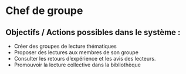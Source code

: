 # Chef de groupe

## Objectifs / Actions possibles dans le système :

- Créer des groupes de lecture thématiques
- Proposer des lectures aux membres de son groupe
- Consulter les retours d’expérience et les avis des lecteurs.
- Promouvoir la lecture collective dans la bibliothèque